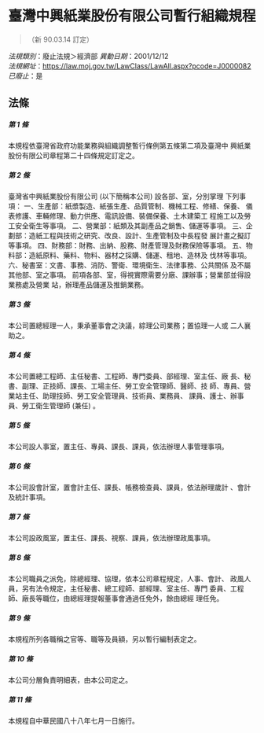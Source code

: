# 臺灣中興紙業股份有限公司暫行組織規程
> （新 90.03.14 訂定）

*法規類別*：廢止法規＞經濟部
*異動日期*：2001/12/12  
*法規網址*：https://law.moj.gov.tw/LawClass/LawAll.aspx?pcode=J0000082
*已廢止*：是


## 法條
##### 第 1 條
本規程依臺灣省政府功能業務與組織調整暫行條例第五條第二項及臺灣中
興紙業股份有限公司章程第二十四條規定訂定之。


##### 第 2 條
臺灣省中興紙業股份有限公司 (以下簡稱本公司) 設各部、室，分別掌理
下列事項：
一、生產部：紙漿製造、紙張生產、品質管制、機械工程、修繕、保養、
    儀表修護、車輛修理、動力供應、電訊設備、裝備保養、土木建築工
    程施工以及勞工安全衛生等事項。
二、營業部：紙類及其副產品之銷售、儲運等事項。
三、企劃部：造紙工程與技術之研究、改良、設計、生產管制及中長程發
    展計畫之擬訂等事項。
四、財務部：財務、出納、股務、財產管理及財務保險等事項。
五、物料部：造紙原料、藥料、物料、器材之採購、儲運、租地、造林及
    伐林等事項。
六、秘書室：文書、事務、消防、警衛、環境衛生、法律事務、公共關係
    及不屬其他部、室之事項。
前項各部、室，得視實際需要分廠、課辦事；營業部並得設業務處及營業
站，辦理產品儲運及推銷業務。


##### 第 3 條
本公司置總經理一人，秉承董事會之決議，綜理公司業務；置協理一人或
二人襄助之。


##### 第 4 條
本公司置總工程師、主任秘書、工程師、專門委員、部經理、室主任、廠
長、秘書、副理、正技師、課長、工場主任、勞工安全管理師、醫師、技
師、專員、營業站主任、助理技師、勞工安全管理員、技術員、業務員、
課員、護士、辦事員、勞工衛生管理師 (兼任) 。


##### 第 5 條
本公司設人事室，置主任、專員、課長、課員，依法辦理人事管理事項。


##### 第 6 條
本公司設會計室，置會計主任、課長、帳務檢查員、課員，依法辦理歲計
、會計及統計事項。


##### 第 7 條
本公司設政風室，置主任、課長、視察、課員，依法辦理政風事項。


##### 第 8 條
本公司職員之派免，除總經理、協理，依本公司章程規定，人事、會計、
政風人員，另有法令規定，主任秘書、總工程師、部經理、室主任、專門
委員、工程師、廠長等職位，由總經理提報董事會通過任免外，餘由總經
理任免。


##### 第 9 條
本規程所列各職稱之官等、職等及員額，另以暫行編制表定之。


##### 第 10 條
本公司分層負責明細表，由本公司定之。


##### 第 11 條
本規程自中華民國八十八年七月一日施行。



